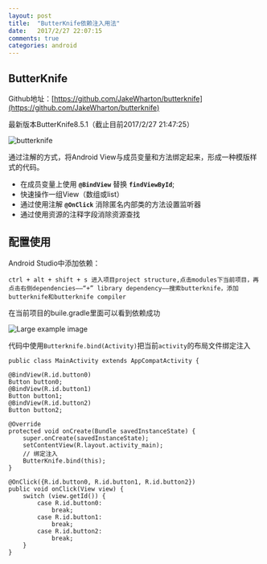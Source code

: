 ```yaml
---
layout: post
title:  "ButterKnife依赖注入用法"
date:   2017/2/27 22:07:15  
comments: true
categories: android
---
```


## **ButterKnife** ##

Github地址：[https://github.com/JakeWharton/butterknife](https://github.com/JakeWharton/butterknife)

最新版本ButterKnife8.5.1（截止目前2017/2/27 21:47:25）

![butterknife]({{site.url}}/assets/butterknife/butterknife.jpg)

通过注解的方式，将Android View与成员变量和方法绑定起来，形成一种模版样式的代码。

- 在成员变量上使用 **`@BindView`** 替换 **`findViewById`**;
- 快速操作一组View（数组或list）
- 通过使用注解 **`@OnClick`** 消除匿名内部类的方法设置监听器
- 通过使用资源的注释字段消除资源查找

## 配置使用 ##

Android Studio中添加依赖：

	ctrl + alt + shift + s 进入项目project structure,点击modules下当前项目，再点击右侧dependencies——“+” library dependency——搜索butterknife，添加butterknife和butterknife compiler

在当前项目的buile.gradle里面可以看到依赖成功

![Large example image]({{site.url}}/assets/butterknife/butterknife_dependency.jpg "butterknife_compiler")


代码中使用`Butterknife.bind(Activity)`把当前`activity`的布局文件绑定注入

    public class MainActivity extends AppCompatActivity {

    @BindView(R.id.button0)
    Button button0;
    @BindView(R.id.button1)
    Button button1;
    @BindView(R.id.button2)
    Button button2;

    @Override
    protected void onCreate(Bundle savedInstanceState) {
        super.onCreate(savedInstanceState);
        setContentView(R.layout.activity_main);
		// 绑定注入
        ButterKnife.bind(this);
    }

    @OnClick({R.id.button0, R.id.button1, R.id.button2})
    public void onClick(View view) {
        switch (view.getId()) {
            case R.id.button0:
                break;
            case R.id.button1:
                break;
            case R.id.button2:
                break;
        }
    }




